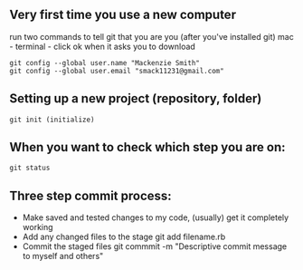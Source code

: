 Very first time you use a new computer
--------------------------------------
run two commands to tell git that you are you (after you've installed git)
    mac - terminal - click ok when it asks you to download

    git config --global user.name "Mackenzie Smith"
    git config --global user.email "smack11231@gmail.com"

Setting up a new project (repository, folder)
--------------------------------------

    git init (initialize)

When you want to check which step you are on:
--------------------------------------

    git status

Three step commit process:
--------------------------------------

* Make saved and tested changes to my code, (usually) get it completely working
* Add any changed files to the stage
    git add filename.rb
* Commit the staged files
    git commmit -m "Descriptive commit message to myself and others"